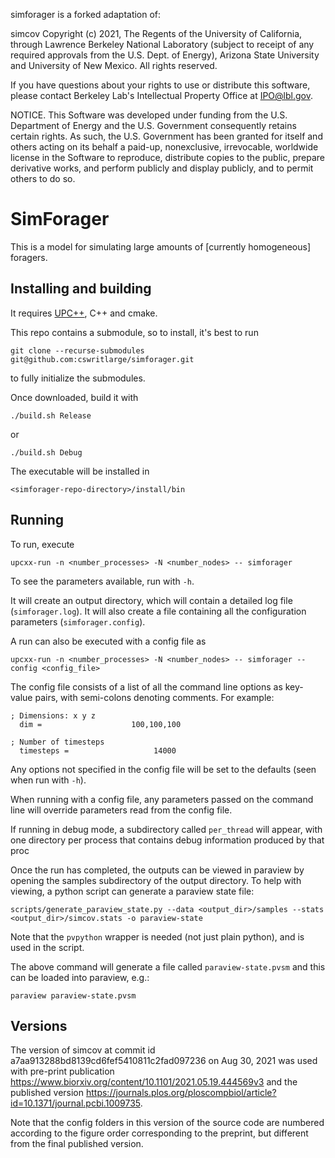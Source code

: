simforager is a forked adaptation of:

simcov Copyright (c) 2021, The Regents of the University of California,
through Lawrence Berkeley National Laboratory (subject to receipt of
any required approvals from the U.S. Dept. of Energy), Arizona State
University and University of New Mexico. All rights reserved.

If you have questions about your rights to use or distribute this software,
please contact Berkeley Lab's Intellectual Property Office at
IPO@lbl.gov.

NOTICE.  This Software was developed under funding from the U.S. Department
of Energy and the U.S. Government consequently retains certain rights.  As
such, the U.S. Government has been granted for itself and others acting on
its behalf a paid-up, nonexclusive, irrevocable, worldwide license in the
Software to reproduce, distribute copies to the public, prepare derivative 
works, and perform publicly and display publicly, and to permit others to do so.

# SimForager #

This is a model for simulating large amounts of [currently homogeneous] foragers.

## Installing and building

It requires [UPC++](https://bitbucket.org/berkeleylab/upcxx/wiki/Home), C++ and cmake.

This repo contains a submodule, so to install, it's best to run

`git clone --recurse-submodules git@github.com:cswritlarge/simforager.git`

to fully initialize the submodules.

Once downloaded, build it with

`./build.sh Release`

or

`./build.sh Debug`

The executable will be installed in

`<simforager-repo-directory>/install/bin`

## Running

To run, execute

`upcxx-run -n <number_processes> -N <number_nodes> -- simforager`

To see the parameters available, run with `-h`.

It will create an output directory, which will contain a detailed log file (`simforager.log`). It will also create a file containing all the configuration parameters (`simforager.config`).

A run can also be executed with a config file as

`upcxx-run -n <number_processes> -N <number_nodes> -- simforager --config <config_file>`

The config file consists of a list of all the command line options as key-value pairs, with semi-colons denoting comments.
For example:

```
; Dimensions: x y z
  dim =                    100,100,100

; Number of timesteps
  timesteps =                   14000

```

Any options not specified in the config file will be set to the defaults (seen when run with `-h`).

When running with a config file, any parameters passed on the command line will override parameters read from the config file.


If running in debug mode, a subdirectory
called `per_thread` will appear, with one directory per process that contains debug information produced by that proc

Once the run has completed, the outputs can be viewed in paraview by opening the samples subdirectory of the output directory. To help with viewing, a python script can generate a paraview state file:

```
scripts/generate_paraview_state.py --data <output_dir>/samples --stats <output_dir>/simcov.stats -o paraview-state
```

Note that the `pvpython` wrapper is needed (not just plain python), and is used in the script.

The above command will generate a file called `paraview-state.pvsm` and this can be loaded into paraview, e.g.:

```
paraview paraview-state.pvsm
```

## Versions

The version of simcov at commit id a7aa913288bd8139cd6fef5410811c2fad097236 on Aug 30, 2021 was used with pre-print publication https://www.biorxiv.org/content/10.1101/2021.05.19.444569v3 and the published version https://journals.plos.org/ploscompbiol/article?id=10.1371/journal.pcbi.1009735.

Note that the config folders in this version of the source code are numbered according to the figure order corresponding to the preprint, but different from the final published version.
